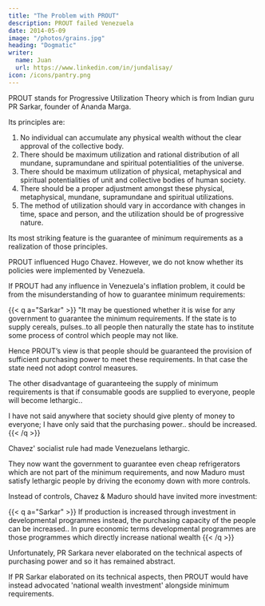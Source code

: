 ```yaml
---
title: "The Problem with PROUT"
description: PROUT failed Venezuela
date: 2014-05-09
image: "/photos/grains.jpg"
heading: "Dogmatic"
writer:
  name: Juan
  url: https://www.linkedin.com/in/jundalisay/
icon: /icons/pantry.png
---
```



PROUT stands for Progressive Utilization Theory which is from Indian guru PR Sarkar, founder of Ananda Marga. 

Its principles are:

1. No individual can accumulate any physical wealth without the clear approval of the collective body.
2. There should be maximum utilization and rational distribution of all mundane, supramundane and spiritual potentialities of the universe.
3. There should be maximum utilization of physical, metaphysical and spiritual potentialities of unit and collective bodies of human society.
4. There should be a proper adjustment amongst these physical, metaphysical, mundane, supramundane and spiritual utilizations.
5. The method of utilization should vary in accordance with changes in time, space and person, and the utilization should be of progressive nature.


Its most striking feature is the guarantee of minimum requirements as a realization of those principles. 

PROUT influenced Hugo Chavez. However, we do not know whether its policies were implemented by Venezuela.

If PROUT had any influence in Venezuela's inflation problem, it could be from the misunderstanding of how to guarantee minimum requirements: 


{{< q a="Sarkar" >}}
"It may be questioned whether it is wise for any government to guarantee the minimum requirements. If the state is to supply cereals, pulses..to all people then naturally the state has to institute some process of control which people may not like. 

Hence PROUT’s view is that people should be guaranteed the provision of sufficient purchasing power to meet these requirements. In that case the state need not adopt control measures. 

The other disadvantage of guaranteeing the supply of minimum requirements is that if consumable goods are supplied to everyone, people will become lethargic.. 

I have not said anywhere that society should give plenty of money to everyone; I have only said that the purchasing power.. should be increased.
{{< /q >}}


Chavez' socialist rule had made Venezuelans lethargic. 

They now want the government to guarantee even cheap refrigerators which are not part of the minimum requirements, and now Maduro must satisfy lethargic people by driving the economy down with more controls.

Instead of controls, Chavez & Maduro should have invited more investment: 


{{< q a="Sarkar" >}}
If production is increased through investment in developmental programmes instead, the purchasing capacity of the people can be increased.. In pure economic terms developmental programmes are those programmes which directly increase national wealth
{{< /q >}}


Unfortunately, PR Sarkara never elaborated on the technical aspects of purchasing power and so it has remained abstract. 

If PR Sarkar elaborated on its technical aspects, then PROUT would have instead advocated 'national wealth investment' alongside minimum requirements. 

